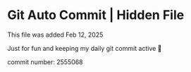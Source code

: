 # Git Auto Commit | Hidden File

This file was added Feb 12, 2025

Just for fun and keeping my daily git commit active 🤪

commit number: 2555068
